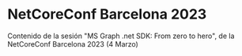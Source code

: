 # NetCoreConf Barcelona 2023
Contenido de la sesión "MS Graph .net SDK: From zero to hero", de la NetCoreConf Barcelona 2023 (4 Marzo)
